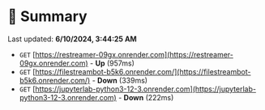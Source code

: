 # 📖 Summary
Last updated: **6/10/2024, 3:44:25 AM**

- `GET` [https://restreamer-09gx.onrender.com](https://restreamer-09gx.onrender.com) - **Up** (957ms)
- `GET` [https://filestreambot-b5k6.onrender.com/](https://filestreambot-b5k6.onrender.com/) - **Down** (339ms)
- `GET` [https://jupyterlab-python3-12-3.onrender.com](https://jupyterlab-python3-12-3.onrender.com) - **Down** (222ms)
